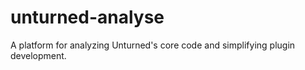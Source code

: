 # unturned-analyse
A platform for analyzing Unturned's core code and simplifying plugin development.
